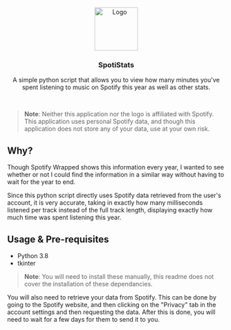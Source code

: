 <br>
<p align="center">
  <a href="https://github.com/ohashizu/SpotiStats">
    <img src="https://raw.githubusercontent.com/ohashizu/SpotiStats/master/assets/img/SpotiStats.png" alt="Logo" width="100" height="100">
  </a>

  <h3 align="center">SpotiStats</h3>

  <p align="center">
    A simple python script that allows you to view how many minutes you've spent listening to music on Spotify this year as well as other stats.
  </p>
</p>

<br>

> **Note**: Neither this application nor the logo is affiliated with Spotify. This application uses personal Spotify data, and though this application does not store any of your data, use at your own risk.

## Why?

Though Spotify Wrapped shows this information every year, I wanted to see whether or not I could find the information in a similar way without having to wait for the year to end.

Since this python script directly uses Spotify data retrieved from the user's account, it is very accurate, taking in exactly how many milliseconds listened per track instead of the full track length, displaying exactly how much time was spent listening this year.

## Usage & Pre-requisites

 - Python 3.8
 - tkinter

 > **Note**: You will need to install these manually, this readme does not cover the installation of these dependancies.

You will also need to retrieve your data from Spotify. This can be done by going to the Spotify website, and then clicking on the "Privacy" tab in the account settings and then 
requesting the data. After this is done, you will need to wait for a few days for them to send it to you.